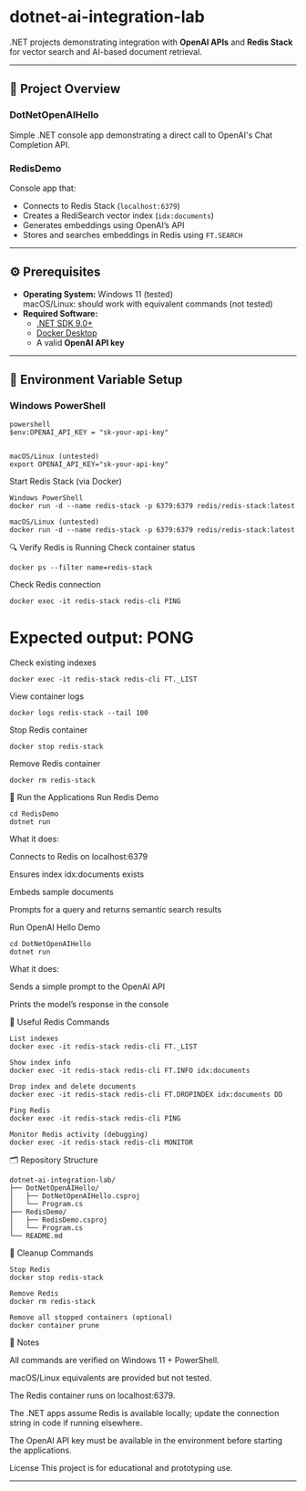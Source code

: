 
# dotnet-ai-integration-lab

.NET projects demonstrating integration with **OpenAI APIs** and **Redis Stack** for vector search and AI-based document retrieval.

---

## 🧩 Project Overview

### DotNetOpenAIHello
Simple .NET console app demonstrating a direct call to OpenAI's Chat Completion API.

### RedisDemo
Console app that:
- Connects to Redis Stack (`localhost:6379`)
- Creates a RediSearch vector index (`idx:documents`)
- Generates embeddings using OpenAI’s API
- Stores and searches embeddings in Redis using `FT.SEARCH`

---

## ⚙️ Prerequisites

- **Operating System:** Windows 11 (tested)  
  macOS/Linux: should work with equivalent commands (not tested)
- **Required Software:**
  - [.NET SDK 9.0+](https://dotnet.microsoft.com/download)
  - [Docker Desktop](https://www.docker.com/products/docker-desktop)
  - A valid **OpenAI API key**

---

## 🔑 Environment Variable Setup

### Windows PowerShell

    powershell
    $env:OPENAI_API_KEY = "sk-your-api-key"
    
    
    macOS/Linux (untested)
    export OPENAI_API_KEY="sk-your-api-key"

Start Redis Stack (via Docker)

   

    Windows PowerShell
    docker run -d --name redis-stack -p 6379:6379 redis/redis-stack:latest
        
    macOS/Linux (untested)
    docker run -d --name redis-stack -p 6379:6379 redis/redis-stack:latest

🔍 Verify Redis is Running
Check container status

    docker ps --filter name=redis-stack

Check Redis connection

    docker exec -it redis-stack redis-cli PING

# Expected output: PONG

Check existing indexes

    docker exec -it redis-stack redis-cli FT._LIST

View container logs

    docker logs redis-stack --tail 100

Stop Redis container

    docker stop redis-stack

Remove Redis container

    docker rm redis-stack

🚀 Run the Applications
Run Redis Demo

    cd RedisDemo
    dotnet run


What it does:

Connects to Redis on localhost:6379

Ensures index idx:documents exists

Embeds sample documents

Prompts for a query and returns semantic search results

Run OpenAI Hello Demo

    cd DotNetOpenAIHello
    dotnet run


What it does:

Sends a simple prompt to the OpenAI API

Prints the model’s response in the console

🧰 Useful Redis Commands

    List indexes
    docker exec -it redis-stack redis-cli FT._LIST
    
    Show index info
    docker exec -it redis-stack redis-cli FT.INFO idx:documents
    
    Drop index and delete documents
    docker exec -it redis-stack redis-cli FT.DROPINDEX idx:documents DD
    
    Ping Redis
    docker exec -it redis-stack redis-cli PING
    
    Monitor Redis activity (debugging)
    docker exec -it redis-stack redis-cli MONITOR

🗂️ Repository Structure

    dotnet-ai-integration-lab/
    ├── DotNetOpenAIHello/
    │   ├── DotNetOpenAIHello.csproj
    │   └── Program.cs
    ├── RedisDemo/
    │   ├── RedisDemo.csproj
    │   └── Program.cs
    └── README.md

🧹 Cleanup Commands

    Stop Redis
    docker stop redis-stack
    
    Remove Redis
    docker rm redis-stack
    
    Remove all stopped containers (optional)
    docker container prune

🧾 Notes

All commands are verified on Windows 11 + PowerShell.

macOS/Linux equivalents are provided but not tested.

The Redis container runs on localhost:6379.

The .NET apps assume Redis is available locally; update the connection string in code if running elsewhere.

The OpenAI API key must be available in the environment before starting the applications.

License
This project is for educational and prototyping use.

---
 